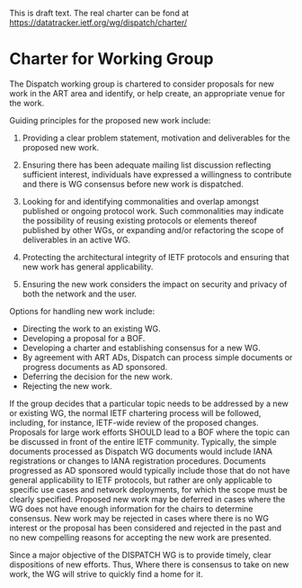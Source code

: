 
This is draft text. The real charter can be fond at https://datatracker.ietf.org/wg/dispatch/charter/

# Charter for Working Group

The Dispatch working group is chartered to consider proposals for
new work in the ART area and identify, or help create, an appropriate
venue for the work. 

Guiding principles for the proposed new work include: 

1. Providing a clear problem statement, motivation and deliverables for the proposed new work.

2. Ensuring there has been adequate mailing list discussion reflecting sufficient interest, individuals have expressed a willingness to contribute and there is WG consensus before new work is dispatched.

3. Looking for and identifying commonalities and overlap amongst published or ongoing protocol work.  Such commonalities may indicate the possibility of reusing existing protocols or elements thereof published by other WGs, or expanding and/or refactoring the scope of deliverables in an active WG. 

4. Protecting the architectural integrity of IETF protocols and ensuring that new work has general applicability.

5. Ensuring the new work considers the impact on security and privacy of both the network and the user.  

Options for handling new work include:

- Directing the work to an existing WG.
- Developing a proposal for a BOF.
- Developing a charter and establishing consensus for a new WG.
- By agreement with ART ADs, Dispatch can process simple documents or progress documents as AD sponsored. 
- Deferring the decision for the new work.  
- Rejecting the new work.  

If the group decides that a particular topic needs to be addressed by
a new or existing WG, the normal IETF chartering process will be
followed, including, for instance, IETF-wide review of the proposed
changes. Proposals for large work efforts SHOULD lead to a BOF where
the topic can be discussed in front of the entire IETF community. 
Typically, the simple documents processed as Dispatch WG documents would include IANA registrations or changes to IANA registration procedures.  Documents progressed as AD sponsored would typically include those that do not have general 
applicability to IETF protocols, but rather are only applicable to specific use cases and network deployments, for which the scope must be clearly specified.
Proposed new work may be deferred in cases where the WG does not have enough information for the chairs to determine consensus.  New work may be rejected in cases where there is no WG interest or the proposal has been considered and rejected in the past and no new compelling reasons for accepting the new work are presented.

Since a major objective of the DISPATCH WG is to provide timely, clear
dispositions of new efforts. Thus, Where there is consensus to take
on new work, the WG will strive to quickly find a home for it.

